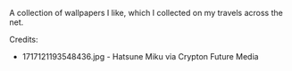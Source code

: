 A collection of wallpapers I like, which I collected on my travels across the net.

Credits:
- 1717121193548436.jpg - Hatsune Miku via Crypton Future Media
